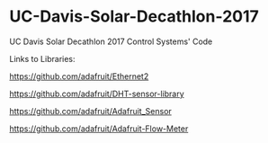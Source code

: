 # UC-Davis-Solar-Decathlon-2017
UC Davis Solar Decathlon 2017 Control Systems' Code

Links to Libraries:

https://github.com/adafruit/Ethernet2

https://github.com/adafruit/DHT-sensor-library

https://github.com/adafruit/Adafruit_Sensor

https://github.com/adafruit/Adafruit-Flow-Meter
